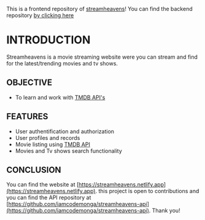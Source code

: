 This is a frontend repository of [streamheavens](https://streamheavens.netlify.app)! You can find the backend repository [by clicking here](https://github.com/iamcodemonga/streamheavens-api)

# INTRODUCTION 

Streamheavens is a movie streaming website were you can stream and find for the latest/trending movies and tv shows.

## OBJECTIVE

* To learn and work with [TMDB API's](https://themovieDB.org)

## FEATURES

* User authentification and authorization
* User profiles and records
* Movie listing using [TMDB API](https://themovieDB.org)
* Movies and Tv shows search functionality

## CONCLUSION

You can find the website at [https://streamheavens.netlify.app](https://streamheavens.netlify.app). this project is open to contributions and you can find the API repository at [https://github.com/iamcodemonga/streamheavens-api](https://github.com/iamcodemonga/streamheavens-api). Thank you!
